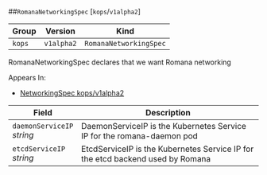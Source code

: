 ##`RomanaNetworkingSpec` [`kops`/`v1alpha2`]

Group        | Version     | Kind
------------ | ---------- | -----------
`kops` | `v1alpha2` | `RomanaNetworkingSpec`



RomanaNetworkingSpec declares that we want Romana networking

<aside class="notice">
Appears In:

<ul> 
<li><a href="#networkingspec-v1alpha2-kops">NetworkingSpec kops/v1alpha2</a></li>
</ul></aside>

Field        | Description
------------ | -----------
`daemonServiceIP`<br /> *string*    | DaemonServiceIP is the Kubernetes Service IP for the romana-daemon pod
`etcdServiceIP`<br /> *string*    | EtcdServiceIP is the Kubernetes Service IP for the etcd backend used by Romana


